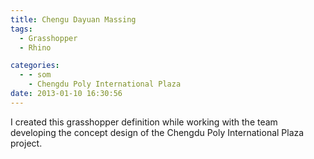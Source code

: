 ```yaml
---
title: Chengu Dayuan Massing
tags:
  - Grasshopper
  - Rhino

categories:
  - - som
    - Chengdu Poly International Plaza
date: 2013-01-10 16:30:56
---
```


I created this grasshopper definition while working with the team developing the concept design of the Chengdu Poly International Plaza project.
